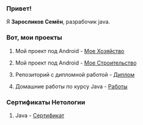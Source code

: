 ### Привет!

Я **Заросликов Семён**, разрабочик java.

### Вот, мои проекты

1. Мой проект под Android - [Мое Хозяйство](https://github.com/CEMKAAS/my_ferma_n)

2. Мой проект под Android - [Мое Строительство](https://github.com/CEMKAAS/myConstruction)
 
3. Репозиторий с дипломной работой - [Диплом](https://github.com/CEMKAAS/pcs-final-diplom)

4. Домашние работы по курсу Java - [Работы](https://github.com/CEMKAAS/CEMKAAS/blob/main/HomeWork.md)

### Сертификаты Нетологии 

1. Java - [Сертификат](https://github.com/CEMKAAS/CEMKAAS/blob/main/certificate.pdf)

